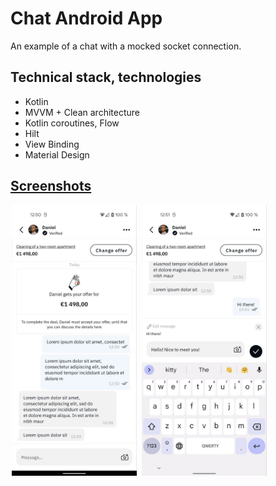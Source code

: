 # Chat Android App
An example of a chat with a mocked socket connection.

## Technical stack, technologies
* Kotlin
* MVVM + Clean architecture
* Kotlin coroutines, Flow
* Hilt
* View Binding
* Material Design

## [Screenshots](https://github.com/anovosvit/Awesome-chat/tree/main/screenshots)
<p><img src="https://github.com/anovosvit/Awesome-chat/blob/main/screenshots/first.jpeg" width="200px" hspace="2"/> 
<img src="https://github.com/anovosvit/Awesome-chat/blob/main/screenshots/second.jpeg" width="200px" hspace="2"/> </p>
